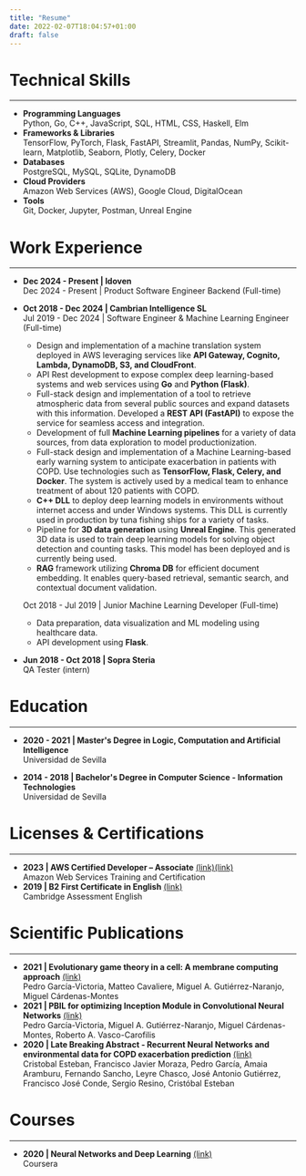 ```yaml
---
title: "Resume"
date: 2022-02-07T18:04:57+01:00
draft: false
---
```


# Technical Skills
---
- **Programming Languages**  
  Python, Go, C++, JavaScript, SQL, HTML, CSS, Haskell, Elm
- **Frameworks & Libraries**  
  TensorFlow, PyTorch, Flask, FastAPI, Streamlit, Pandas, NumPy, Scikit-learn, Matplotlib, Seaborn, Plotly, Celery, Docker
- **Databases**  
  PostgreSQL, MySQL, SQLite, DynamoDB
- **Cloud Providers**  
  Amazon Web Services (AWS), Google Cloud, DigitalOcean
- **Tools**  
  Git, Docker, Jupyter, Postman, Unreal Engine

# Work Experience
---
- **Dec 2024 - Present | Idoven**  
  Dec 2024 - Present | Product Software Engineer Backend (Full-time)

- **Oct 2018 - Dec 2024 | Cambrian Intelligence SL**  
  Jul 2019 - Dec 2024 | Software Engineer & Machine Learning Engineer (Full-time)  
    - Design and implementation of a machine translation system deployed in AWS leveraging services like **API Gateway, Cognito, Lambda, DynamoDB, S3, and CloudFront**.
    - API Rest development to expose complex deep learning-based systems and web services using **Go** and **Python (Flask)**.
    - Full-stack design and implementation of a tool to retrieve atmospheric data from several public sources and expand datasets with this information. Developed a **REST API (FastAPI)** to expose the service for seamless access and integration.
    - Development of full **Machine Learning pipelines** for a variety of data sources, from data exploration to model productionization.
    - Full-stack design and implementation of a Machine Learning-based early warning system to anticipate exacerbation in patients with COPD. Use technologies such as **TensorFlow, Flask, Celery, and Docker**. The system is actively used by a medical team to enhance treatment of about 120 patients with COPD.
    - **C++ DLL** to deploy deep learning models in environments without internet access and under Windows systems. This DLL is currently used in production by tuna fishing ships for a variety of tasks.
    - Pipeline for **3D data generation** using **Unreal Engine**. This generated 3D data is used to train deep learning models for solving object detection and counting tasks. This model has been deployed and is currently being used.
    - **RAG** framework utilizing **Chroma DB** for efficient document embedding. It enables query-based retrieval, semantic search, and contextual document validation.

  Oct 2018 - Jul 2019 | Junior Machine Learning Developer (Full-time)
  - Data preparation, data visualization and ML modeling using healthcare data.
  - API development using **Flask**.

- **Jun 2018 - Oct 2018 | Sopra Steria**  
  QA Tester (intern)

# Education
---
- **2020 - 2021 | Master's Degree in Logic, Computation and Artificial Intelligence**  
    Universidad de Sevilla

- **2014 - 2018 | Bachelor's Degree in Computer Science - Information Technologies**  
    Universidad de Sevilla

# Licenses & Certifications
---
- **2023 | AWS Certified Developer – Associate** [(link)](/files/aws-dva.pdf)[(link)](https://www.credly.com/badges/802f3301-85d9-4b20-bdef-574ffd196210/public_url)  
    Amazon Web Services Training and Certification
- **2019 | B2 First Certificate in English** [(link)](/files/B2.pdf)  
    Cambridge Assessment English

# Scientific Publications
---
- **2021 | Evolutionary game theory in a cell: A membrane computing approach** [(link)](https://www.sciencedirect.com/science/article/pii/S002002552101330X?dgcid=author)  
    Pedro García-Victoria, Matteo Cavaliere, Miguel A. Gutiérrez-Naranjo, Miguel Cárdenas-Montes
- **2021 | PBIL for optimizing Inception Module in Convolutional Neural Networks** [(link)](https://academic.oup.com/jigpal/advance-article-abstract/doi/10.1093/jigpal/jzac022/6530598)  
    Pedro García-Victoria, Miguel A. Gutiérrez-Naranjo, Miguel Cárdenas-Montes, Roberto A. Vasco-Carofilis
- **2020 | Late Breaking Abstract - Recurrent Neural Networks and environmental data for COPD exacerbation prediction** [(link)](https://erj.ersjournals.com/content/56/suppl_64/2664)  
    Cristobal Esteban, Francisco Javier Moraza, Pedro García, Amaia Aramburu, Fernando Sancho, Leyre Chasco, José Antonio Gutiérrez, Francisco José Conde, Sergio Resino, Cristóbal Esteban

# Courses
---
- **2020 | Neural Networks and Deep Learning** [(link)](/files/Coursera_T6CDVXB4YJUD.pdf)  
    Coursera
